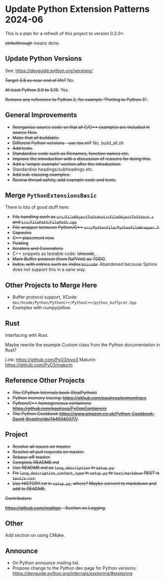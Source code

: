 # Update Python Extension Patterns 2024-06

This is a plan for a refresh of this project to version 0.2.0+.

~~strikethrough~~ means done.

## Update Python Versions

See: https://devguide.python.org/versions/

~~Target 3.8 as near end of life?~~ No.

~~At least Python 3.9 to 3.13.~~ Yes.

~~Remove any reference to Python 2, for example "Porting to Python 3".~~

## General Improvements

- ~~Reorganise source code so that all C/C++ examples are included in source files.~~
- ~~Make that all buildable.~~
- ~~Different Python versions - use tox.ini?~~ No, build_all.sh
- ~~Add tests.~~
- ~~Standardise code such as filenames, function names etc.~~
- ~~Improve the introduction with a discussion of reasons for doing this.~~
- ~~Add a 'simple example' section after the introduction.~~
- Standardise headings/subheadings etc.
- ~~Add sub-classing examples.~~
- ~~Review thread safety, add example code and tests.~~

## Merge `PythonExtensionsBasic`

There is lots of good stuff here:

- ~~File handling such as `src/FileObjectToStdout/cFileObjectToStdout.c` and `src/FilePath/FilePath.cpp`~~
- ~~File wrapper between Python/C++ `src/PythonFile/PythonFileWrapper.h`~~
- ~~Capsules~~
- ~~C++ placement new.~~
- ~~Pickling~~
- ~~Iterators and Generators.~~
- C++ snippets as testable code: ~~Unicode~~, .
- ~~Mark Buffer protocol (from RaPiVot) as TODO~~.
- ~~Index, with entries such as :index:`Unicode`:~~ Abandoned because Sphinx does not support this in a sane way.

## Other Projects to Merge Here

- Buffer protocol support, XCode: `dev/Xcode/Python/PythonC++/PythonC++/python_buffprot.hpp`
- Examples with numpy/pillow.

## Rust

Interfacing with Rust.

Maybe rewrite the example Custom class from the Python documentation in Rust?

Link: https://github.com/PyO3/pyo3
Maturin: https://github.com/PyO3/maturin

## Reference Other Projects

- ~~The CPython Internals book (RealPython)~~
- ~~Python memory tracing: https://github.com/paulross/pymemtrace~~
- ~~Python/C++ homogeneous containers: https://github.com/paulross/PyCppContainers~~
- ~~The Python Cookbook https://www.amazon.co.uk/Python-Cookbook-David-Beazley/dp/1449340377/~~.

## Project

- ~~Resolve all issues on master.~~
- ~~Resolve all pull requests on master.~~
- ~~Rebase off master.~~
- ~~Complete README.md~~
- ~~Use README.md as `long_description` in `setup.py`.~~
- ~~Fix `long_description_content_type` in `setup.py` to `text/markdown` REST is `text/x-rst`.~~
- ~~Use HISTORY.rst in `setup.py`, where? Maybe convert to markdown and add to README.~~

~~Contributors:~~

~~https://github.com/nnathan - Section on Logging.~~

## Other

Add section on using CMake.

## Announce

- On Python announce mailing list.
- Propose change to the Python dev page for Python versions: https://devguide.python.org/internals/exploring/#exploring
